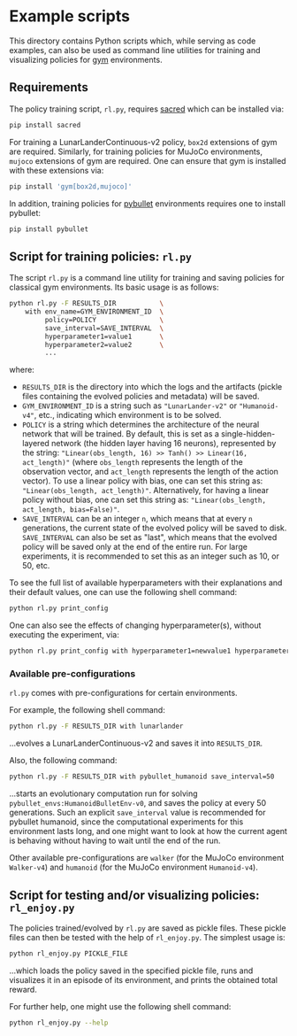 # Example scripts

This directory contains Python scripts which, while serving as code examples, can also be used as command line utilities for training and visualizing policies for [gym](https://www.gymlibrary.ml/) environments.

## Requirements

The policy training script, `rl.py`, requires [sacred](https://github.com/IDSIA/sacred) which can be installed via:

```bash
pip install sacred
```

For training a LunarLanderContinuous-v2 policy, `box2d` extensions of gym are required. Similarly, for training policies for MuJoCo environments, `mujoco` extensions of gym are required. One can ensure that gym is installed with these extensions via:

```bash
pip install 'gym[box2d,mujoco]'
```

In addition, training policies for [pybullet](https://pybullet.org/) environments requires one to install pybullet:

```bash
pip install pybullet
```

## Script for training policies: `rl.py`

The script `rl.py` is a command line utility for training and saving policies for classical gym environments. Its basic usage is as follows:

```bash
python rl.py -F RESULTS_DIR           \
    with env_name=GYM_ENVIRONMENT_ID  \
         policy=POLICY                \
         save_interval=SAVE_INTERVAL  \
         hyperparameter1=value1       \
         hyperparameter2=value2       \
         ...
```

where:

- `RESULTS_DIR` is the directory into which the logs and the artifacts (pickle files containing the evolved policies and metadata) will be saved.
- `GYM_ENVIRONMENT_ID` is a string such as `"LunarLander-v2"` or `"Humanoid-v4"`, etc., indicating which environment is to be solved.
- `POLICY` is a string which determines the architecture of the neural network that will be trained. By default, this is set as a single-hidden-layered network (the hidden layer having 16 neurons), represented by the string: `"Linear(obs_length, 16) >> Tanh() >> Linear(16, act_length)"` (where `obs_length` represents the length of the observation vector, and `act_length` represents the length of the action vector). To use a linear policy with bias, one can set this string as: `"Linear(obs_length, act_length)"`. Alternatively, for having a linear policy without bias, one can set this string as: `"Linear(obs_length, act_length, bias=False)"`.
- `SAVE_INTERVAL` can be an integer `n`, which means that at every `n` generations, the current state of the evolved policy will be saved to disk. `SAVE_INTERVAL` can also be set as "last", which means that the evolved policy will be saved only at the end of the entire run. For large experiments, it is recommended to set this as an integer such as 10, or 50, etc.

To see the full list of available hyperparameters with their explanations and their default values, one can use the following shell command:

```bash
python rl.py print_config
```

One can also see the effects of changing hyperparameter(s), without executing the experiment, via:

```bash
python rl.py print_config with hyperparameter1=newvalue1 hyperparameter2=newvalue2 ...
```

### Available pre-configurations

`rl.py` comes with pre-configurations for certain environments.

For example, the following shell command:

```bash
python rl.py -F RESULTS_DIR with lunarlander
```

...evolves a LunarLanderContinuous-v2 and saves it into `RESULTS_DIR`.

Also, the following command:

```bash
python rl.py -F RESULTS_DIR with pybullet_humanoid save_interval=50
```

...starts an evolutionary computation run for solving `pybullet_envs:HumanoidBulletEnv-v0`, and saves the policy at every 50 generations. Such an explicit `save_interval` value is recommended for pybullet humanoid, since the computational experiments for this environment lasts long, and one might want to look at how the current agent is behaving without having to wait until the end of the run.

Other available pre-configurations are `walker` (for the MuJoCo environment `Walker-v4`) and `humanoid` (for the MuJoCo environment `Humanoid-v4`).

## Script for testing and/or visualizing policies: `rl_enjoy.py`

The policies trained/evolved by `rl.py` are saved as pickle files. These pickle files can then be tested with the help of `rl_enjoy.py`.
The simplest usage is:

```bash
python rl_enjoy.py PICKLE_FILE
```

...which loads the policy saved in the specified pickle file, runs and visualizes it in an episode of its environment, and prints the obtained total reward.

For further help, one might use the following shell command:

```bash
python rl_enjoy.py --help
```
